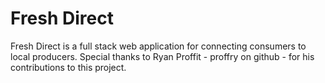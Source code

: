 # Fresh Direct
Fresh Direct is a full stack web application for connecting consumers to local producers. Special thanks to Ryan Proffit - proffry on github - for his contributions to this project. 
